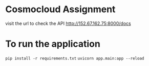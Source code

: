 # Cosmocloud Assignment

visit the url to check the API http://152.67.162.75:8000/docs

# To run the application

```pip install -r requirements.txt```
```uvicorn app.main:app --reload```


